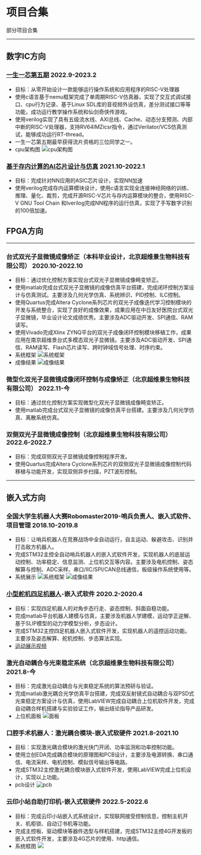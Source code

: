 # 项目合集
部分项目合集
___
## 数字IC方向
### [一生一芯第五期](https://gitee.com/mijures/ysyxbackup.git) 2022.9-2023.2 
- 目标：从零开始设计一款能够运行操作系统和应用程序的RISC-V处理器
- 使用c语言基于nemu框架完成了单周期RISC-V仿真器，实现了交互式调试接口、cpu行为记录、基于Linux SDL库的音视频外设仿真，差分测试接口等等功能，成功运行教学操作系统和仙剑奇侠传游戏。
- 使用verilog实现了具有五级流水线、AXI总线、Cache、动态分支预测、内部中断的RISC-V处理器，支持RV64IMZicsr指令，通过Verilator/VCS仿真测试，能够成功运行RT-thread。
- 一生一芯第五期最早获得流片资格的三位同学之一。
- cpu架构图
![cpu架构图](ysyx_cpu.png)
### [基于存内计算的AI芯片设计与仿真](https://gitee.com/mijures/ai-asic.git) 2021.10-2022.1
- 目标：完成针对NN应用的ASIC芯片设计，实现NN加速
- 使用verilog完成存内运算模块设计，使用c语言实现全连接神经网络的训练、推理、量化、裁剪，完成开源RISC-V芯片与存内运算模块的整合，使用RISC-V GNU Tool Chain 和Iverilog完成NN程序的运行仿真，实现了手写数字识别的100倍加速。
## FPGA方向
___
### 台式双光子显微镜成像矫正（本科毕业设计，北京超维景生物科技有限公司） 2020.10-2022.10  
- 目标：通过优化控制方案实现台式双光子显微镜成像畸变矫正。
- 使用matlab完成台式双光子显微镜的成像仿真平台搭建，完成闭环控制方案设计与仿真测试。主要涉及几何光学仿真、系统辨识、PID控制、ILC控制。
- 使用Quartus完成Altera Cyclone系列芯片的双光子成像迭代学习控制模块的开发与系统整合，实现了良好的成像效果，成果应用在中日友好医院台式双光子显微镜，毕业设计论文成绩优秀。主要涉及ADC驱动开发、SPI通信、RAM读写。
- 使用Vivado完成Xlinx ZYNQ平台的双光子成像闭环控制模块移植工作，成果应用在南京超维景台式多模态双光子显微镜。主要涉及ADC驱动开发、SPI通信、RAM读写、Flash芯片读写、跨时钟域信号处理、时序约束。
- 系统框架
![系统框架](ILC_1.png)
- 成像结果
![成像结果](ILC_2.png)
### 微型化双光子显微镜成像闭环控制与成像矫正（北京超维景生物科技有限公司）  2022.11-今 
- 目标：通过优化控制方案实现微型化双光子显微镜成像畸变矫正。
- 使用matlab完成台式双光子显微镜的成像仿真平台搭建。主要涉及几何光学仿真、离散系统仿真。
### 双侧双光子显微镜成像控制（北京超维景生物科技有限公司） 2022.6-2022.7
- 目标：完成双侧双光子显微镜成像控制程序开发。
- 使用Quartus完成Altera Cyclone系列芯片的双侧双光子显微镜成像控制代码移植与功能开发，实现双侧异步扫描，PZT波形控制。
___
## 嵌入式方向
### 全国大学生机器人大赛Robomaster2019-哨兵负责人、嵌入式软件、项目管理 2018.10-2019.8
- 目标：让哨兵机器人在竞赛战场中全自动运行，自主运动、躲避攻击、识别并打击敌方机器人。
- 完成STM32主控全自动哨兵机器人的嵌入式软件开发，实现机器人的底层运动控制、功率稳定、信息监测、上位机交互等内容。主要涉及电机控制、姿态解算与控制、ADC采样、串口/IIC/SPI/CAN总线通信，板级操作系统使用等。
- 系统展示
![系统框架](rm_1.png)
![成像结果](rm_2.png)
### [小型舵机四足机器人](https://gitee.com/mijures/Quadruped-Robot.git)-嵌入式软件       2020.2-2020.4
- 目标：实现四足机器人的对角步态行走、姿态控制、斜面自稳功能。
- 完成matlab平台机器人建模与仿真，主要涉及机器人学建模，运动学正逆解、基于SLIP模型的动力学模型分析，步态设计。
- 完成STM32主控四足机器人嵌入式软件开发，实现机器人的遥控运动功能。主要涉及姿态解算、舵机控制、步态算法实现。
- [运动展示视频](https://www.bilibili.com/video/BV1Z7411m74a)
### 激光自动耦合与光束稳定系统（北京超维景生物科技有限公司）     2021.8-今     
- 目标：完成激光自动耦合与光束稳定系统的算法预研与验证。
- 完成matlab激光耦合光学仿真平台搭建，完成双反射镜式自动耦合与双PSD式光束稳定方案设计与仿真，使用LabVIEW完成自动耦合上位机软件开发，完成自动耦合样机搭建与实验验证工作，输出结论指导产品研发。
- 上位机面板
![面板](LabVIEW.png)
### 口腔手术机器人：激光耦合模块-嵌入式软硬件      2021.8-2021.10  
- 目标：实现激光耦合模块的激光快门开闭、功率监测和功率控制功能。
- 使用立创EDA完成耦合模块的原理图和PCB设计，主要涉及电源转换、串口通信、电流采样、电机控制、模拟信号输出等电路。
- 完成STM32主控激光耦合模块嵌入式软件开发，使用LabVIEW完成上位机设计，实现以上功能。
- pcb设计
![pcb](oral.png)
### 云印小站自助打印机-嵌入式软硬件     2022.5-2022.6    
- 目标：完成云印小站嵌入式系统设计，实现联网接受控制信息，控制主机开关、机柜锁、自动订书机等功能。
- 完成主控板、驱动模块等器件选型与样机搭建，完成STM32主控4G开发板的嵌入式软件开发，主要涉及4G芯片的使用、http通信。
- 系统框图
![](4.png)
